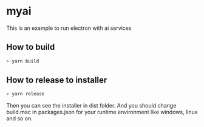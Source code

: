 # myai

This is an example to run electron with ai services

## How to build

```bash
> yarn build
```

## How to release to installer

```bash
> yarn release
```

Then you can see the installer in dist folder.
And you should change build.mac in packages.json for your runtime environment like windows, linux and so on.
